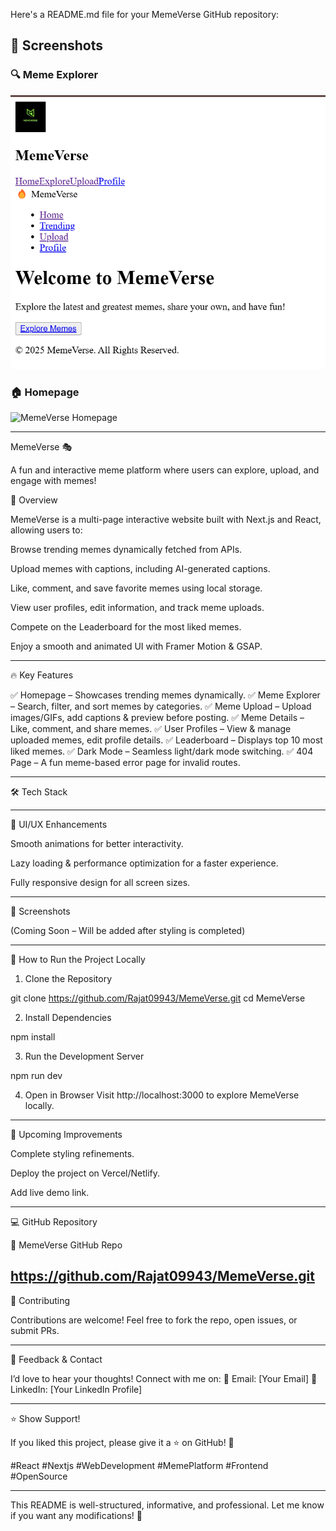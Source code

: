 Here's a README.md file for your MemeVerse GitHub repository:

## 📸 Screenshots  

### 🔍 Meme Explorer  
![MemeVerse Screenshot](https://github.com/Rajat09943/MemeVerse/blob/main/Screenshot%202025-03-01%20171343.png?raw=true)


### 🏠 Homepage  
![MemeVerse Homepage](https://your-image-url.com/homepage.png)  


---

MemeVerse 🎭

A fun and interactive meme platform where users can explore, upload, and engage with memes!

🚀 Overview

MemeVerse is a multi-page interactive website built with Next.js and React, allowing users to:

Browse trending memes dynamically fetched from APIs.

Upload memes with captions, including AI-generated captions.

Like, comment, and save favorite memes using local storage.

View user profiles, edit information, and track meme uploads.

Compete on the Leaderboard for the most liked memes.

Enjoy a smooth and animated UI with Framer Motion & GSAP.



---

🔥 Key Features

✅ Homepage – Showcases trending memes dynamically.
✅ Meme Explorer – Search, filter, and sort memes by categories.
✅ Meme Upload – Upload images/GIFs, add captions & preview before posting.
✅ Meme Details – Like, comment, and share memes.
✅ User Profiles – View & manage uploaded memes, edit profile details.
✅ Leaderboard – Displays top 10 most liked memes.
✅ Dark Mode – Seamless light/dark mode switching.
✅ 404 Page – A fun meme-based error page for invalid routes.


---

🛠 Tech Stack


---

🎨 UI/UX Enhancements

Smooth animations for better interactivity.

Lazy loading & performance optimization for a faster experience.

Fully responsive design for all screen sizes.



---

📸 Screenshots

(Coming Soon – Will be added after styling is completed)


---

🚀 How to Run the Project Locally

1. Clone the Repository

git clone https://github.com/Rajat09943/MemeVerse.git
cd MemeVerse


2. Install Dependencies

npm install


3. Run the Development Server

npm run dev


4. Open in Browser
Visit http://localhost:3000 to explore MemeVerse locally.




---

🎯 Upcoming Improvements

Complete styling refinements.

Deploy the project on Vercel/Netlify.

Add live demo link.



---

💻 GitHub Repository

🔗 MemeVerse GitHub Repo

https://github.com/Rajat09943/MemeVerse.git
---

🤝 Contributing

Contributions are welcome! Feel free to fork the repo, open issues, or submit PRs.


---

📩 Feedback & Contact

I’d love to hear your thoughts! Connect with me on:
📧 Email: [Your Email]
💼 LinkedIn: [Your LinkedIn Profile]


---

⭐ Show Support!

If you liked this project, please give it a ⭐ on GitHub! 🚀

#React #Nextjs #WebDevelopment #MemePlatform #Frontend #OpenSource


---

This README is well-structured, informative, and professional. Let me know if you want any modifications! 🚀
